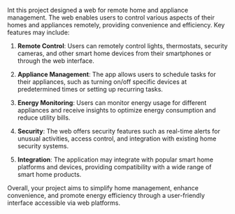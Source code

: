 Int this project designed a  web  for remote home and appliance management. The web enables users to control various aspects of their homes and appliances remotely, providing convenience and efficiency. Key features may include:

1. **Remote Control**: Users can remotely control lights, thermostats, security cameras, and other smart home devices from their smartphones or through the web interface.

2. **Appliance Management**: The app allows users to schedule tasks for their appliances, such as turning on/off specific devices at predetermined times or setting up recurring tasks.

3. **Energy Monitoring**: Users can monitor energy usage for different appliances and receive insights to optimize energy consumption and reduce utility bills.

4. **Security**: The web offers security features such as real-time alerts for unusual activities, access control, and integration with existing home security systems.

6. **Integration**: The application may integrate with popular smart home platforms and devices, providing compatibility with a wide range of smart home products.

Overall, your project aims to simplify home management, enhance convenience, and promote energy efficiency through a user-friendly interface accessible via  web  platforms.
